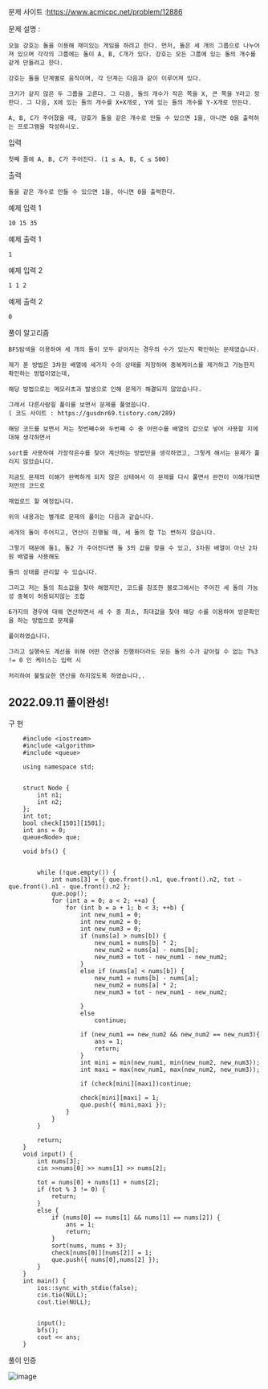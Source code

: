 문제 사이트 :https://www.acmicpc.net/problem/12886

문제 설명 :

    오늘 강호는 돌을 이용해 재미있는 게임을 하려고 한다. 먼저, 돌은 세 개의 그룹으로 나누어져 있으며 각각의 그룹에는 돌이 A, B, C개가 있다. 강호는 모든 그룹에 있는 돌의 개수를 같게 만들려고 한다.

    강호는 돌을 단계별로 움직이며, 각 단계는 다음과 같이 이루어져 있다.

    크기가 같지 않은 두 그룹을 고른다. 그 다음, 돌의 개수가 작은 쪽을 X, 큰 쪽을 Y라고 정한다. 그 다음, X에 있는 돌의 개수를 X+X개로, Y에 있는 돌의 개수를 Y-X개로 만든다.

    A, B, C가 주어졌을 때, 강호가 돌을 같은 개수로 만들 수 있으면 1을, 아니면 0을 출력하는 프로그램을 작성하시오.

입력

    첫째 줄에 A, B, C가 주어진다. (1 ≤ A, B, C ≤ 500)

출력

    돌을 같은 개수로 만들 수 있으면 1을, 아니면 0을 출력한다.

예제 입력 1 

    10 15 35

예제 출력 1 

    1

예제 입력 2 

    1 1 2

예제 출력 2 

    0
    
 
 풀이 알고리즘
 
    BFS탐색을 이용하여 세 개의 돌이 모두 같아지는 경우의 수가 있는지 확인하는 문제였습니다.
    
    제가 푼 방법은 3차원 배열에 세가지 수의 상태를 저장하여 중복케이스를 제거하고 가능한지 확인하는 방법이였는데,
    
    해당 방법으로는 메모리초과 발생으로 인해 문제가 해결되지 않았습니다.
    
    그래서 다른사람읲 풀이를 보면서 문제를 풀었씁니다. 
    ( 코드 사이트 : https://gusdnr69.tistory.com/289)
    
    해당 코드를 보면서 저는 첫번째수와 두번쨰 수 중 어떤수를 배열의 값으로 넣어 사용할 지에대해 생각하면서
    
    sort를 사용하여 가장작은수를 찾아 계산하는 방법만을 생각하였고, 그렇게 해서는 문제가 풀리지 않았습니다.
    
    지금도 문제의 이해가 완벽하게 되지 않은 상태여서 이 문제를 다시 풀면서 완전이 이해가되면 저만의 코드로
    
    재업로드 할 예정입니다.
    
    위의 내용과는 별개로 문제의 풀이는 다음과 같습니다.
    
    세개의 돌이 주어지고, 연산이 진행될 때, 세 돌의 합 T는 변하지 않습니다.
    
    그렇기 때문에 돌1, 돌2 가 주어진다면 돌 3의 값을 찾을 수 있고, 3차원 배열이 아닌 2차원 배열을 사용해도
    
    돌의 상태를 관리할 수 있습니다.
    
    그리고 저는 돌의 최소값을 찾아 해맸지만, 코드를 참조한 블로그에서는 주어진 세 돌의 가능성 중복이 허용되지않는 조합
    
    6가지의 경우에 대해 연산하면서 세 수 중 최소, 최대값을 찾아 해당 수를 이용하여 방문확인을 하는 방법으로 문제를
    
    풀이하였습니다.
    
    그리고 실행속도 계선을 위해 어떤 연산을 진행하더라도 모든 돌의 수가 같아질 수 없는 T%3 != 0 인 케이스는 입력 시
    
    처리하여 불필요한 연산을 하지않도록 하였습니다,.
    

2022.09.11 풀이완성!
---------------------------------------------------------------------------------------------------------------------------------------------------------------------


구 현

        #include <iostream>
        #include <algorithm>
        #include <queue>

        using namespace std;


        struct Node {
            int n1;
            int n2;
        };
        int tot;
        bool check[1501][1501];
        int ans = 0;
        queue<Node> que;

        void bfs() {


            while (!que.empty()) {
                int nums[3] = { que.front().n1, que.front().n2, tot - que.front().n1 - que.front().n2 };
                que.pop();
                for (int a = 0; a < 2; ++a) {
                    for (int b = a + 1; b < 3; ++b) {
                        int new_num1 = 0;
                        int new_num2 = 0;
                        int new_num3 = 0;
                        if (nums[a] > nums[b]) {
                            new_num1 = nums[b] * 2;
                            new_num2 = nums[a] - nums[b];
                            new_num3 = tot - new_num1 - new_num2;
                        }
                        else if (nums[a] < nums[b]) {
                            new_num1 = nums[b] - nums[a];
                            new_num2 = nums[a] * 2;
                            new_num3 = tot - new_num1 - new_num2;

                        }
                        else
                            continue;

                        if (new_num1 == new_num2 && new_num2 == new_num3){
                            ans = 1;
                            return;
                        }
                        int mini = min(new_num1, min(new_num2, new_num3));
                        int maxi = max(new_num1, max(new_num2, new_num3));

                        if (check[mini][maxi])continue;

                        check[mini][maxi] = 1;
                        que.push({ mini,maxi });
                    }
                }
            }

            return;
        }
        void input() {
            int nums[3];
            cin >>nums[0] >> nums[1] >> nums[2];

            tot = nums[0] + nums[1] + nums[2];
            if (tot % 3 != 0) {
                return;
            }
            else {
                if (nums[0] == nums[1] && nums[1] == nums[2]) {
                    ans = 1;
                    return;
                }
                sort(nums, nums + 3);
                check[nums[0]][nums[2]] = 1;
                que.push({ nums[0],nums[2] });
            }
        }
        int main() {
            ios::sync_with_stdio(false);
            cin.tie(NULL);
            cout.tie(NULL);


            input();
            bfs();
            cout << ans;
        }
        
        
 풀이 인증
 
 ![image](https://user-images.githubusercontent.com/57944215/189525801-30717713-ff75-4db9-99fc-11b41f89d0d4.png)


